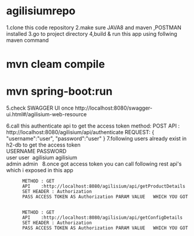 # agilisiumrepo

1.clone this code repository 
2.make sure JAVA8  and maven ,POSTMAN installed
3.go to project directory
4,build & run this app using follwing maven command 
 # mvn cleam compile
 # mvn spring-boot:run
 
5.check SWAGGER UI once  http://localhost:8080/swagger-ui.html#/agilisium-web-resource

6.call this authenticate api to get the access token
     method: POST
     API : http://localhost:8080/agilisium/api/authenticate
     REQUEST:
        {
	            "username":"user",
            	"password":"user"
        }
7.following users already exist in h2-db  to get the access token  
 USERNAME PASSWORD  
 user       user
 agilisium  agilisium    
 admin       admin
 
8.once  got access token you can call following rest api's which i exposed in this app
          
          METHOD : GET
          API    :http://localhost:8080/agilisium/api/getProductDetails
          SET HEADER : Authorization
          PASS ACCESS TOKEN AS Authorization PARAM VALUE   WHICH YOU GOT 
          
          
          METHOD : GET
          API    :http://localhost:8080/agilisium/api/getConfigDetails
          SET HEADER : Authorization
          PASS ACCESS TOKEN AS Authorization PARAM VALUE   WHICH YOU GOT 
          
          
  
          
